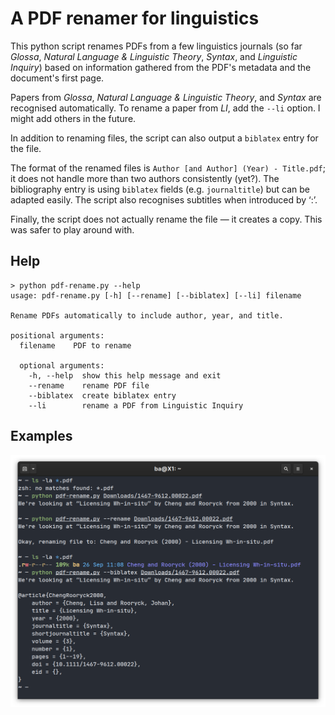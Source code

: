 # A PDF renamer for linguistics

This python script renames PDFs from a few linguistics journals (so far
*Glossa*, *Natural Language & Linguistic Theory*, *Syntax*, and *Linguistic
Inquiry*) based on information gathered from the PDF's metadata and the
document's first page.

Papers from *Glossa*, *Natural Language & Linguistic Theory*, and *Syntax* are
recognised automatically. To rename a paper from *LI*, add the `--li` option.
I might add others in the future.

In addition to renaming files, the script can also output a `biblatex` entry
for the file.

The format of the renamed files is `Author [and Author] (Year) - Title.pdf`; it
does not handle more than two authors consistently (yet?). The bibliography
entry is using `biblatex` fields (e.g. `journaltitle`) but can be adapted
easily. The script also recognises subtitles when introduced by ‘:’.

Finally, the script does not actually rename the file — it creates a copy. This
was safer to play around with.

## Help

```
> python pdf-rename.py --help
usage: pdf-rename.py [-h] [--rename] [--biblatex] [--li] filename

Rename PDFs automatically to include author, year, and title.

positional arguments:
  filename    PDF to rename

  optional arguments:
    -h, --help  show this help message and exit
    --rename    rename PDF file
    --biblatex  create biblatex entry
    --li        rename a PDF from Linguistic Inquiry
```

## Examples

![Examples of pdf-rename.py](./img/pdf-renamev1.png)

